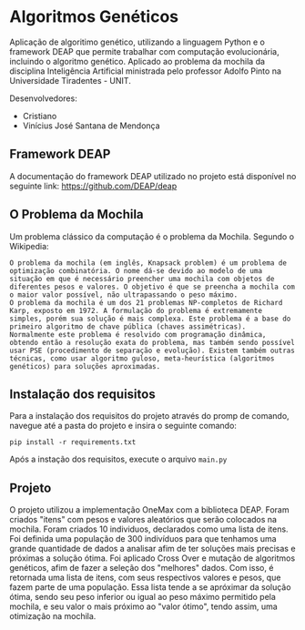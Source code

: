 # Algoritmos Genéticos

Aplicação de algoritimo genético, utilizando a linguagem Python e o framework DEAP que permite trabalhar com computação evolucionária, incluindo o algoritmo genético. Aplicado ao problema da mochila da disciplina Inteligência Artificial ministrada pelo professor Adolfo Pinto na Universidade Tiradentes - UNIT.  

Desenvolvedores:
* Cristiano
* Vinícius José Santana de Mendonça

## Framework DEAP

A documentação do framework DEAP utilizado no projeto está disponível no seguinte link: https://github.com/DEAP/deap

## O Problema da Mochila

Um problema clássico da computação é o problema da Mochila. Segundo o Wikipedia:

```
O problema da mochila (em inglês, Knapsack problem) é um problema de optimização combinatória. O nome dá-se devido ao modelo de uma situação em que é necessário preencher uma mochila com objetos de diferentes pesos e valores. O objetivo é que se preencha a mochila com o maior valor possível, não ultrapassando o peso máximo.
O problema da mochila é um dos 21 problemas NP-completos de Richard Karp, exposto em 1972. A formulação do problema é extremamente simples, porém sua solução é mais complexa. Este problema é a base do primeiro algoritmo de chave pública (chaves assimétricas).
Normalmente este problema é resolvido com programação dinâmica, obtendo então a resolução exata do problema, mas também sendo possível usar PSE (procedimento de separação e evolução). Existem também outras técnicas, como usar algoritmo guloso, meta-heurística (algoritmos genéticos) para soluções aproximadas.
```

## Instalação dos requisitos

Para a instalação dos requisitos do projeto através do promp de comando, navegue até a pasta do projeto e insira o seguinte comando:

```
pip install -r requirements.txt
```

Após a instação dos requisitos, execute o arquivo `main.py`

## Projeto

O projeto utilizou a implementação OneMax com a biblioteca DEAP. Foram criados "itens" com pesos e valores aleatórios que serão colocados na mochila. Foram criados 10 individuos, declarados como uma lista de itens. Foi definida uma população de 300 indivíduos para que tenhamos uma grande quantidade de dados a analisar afim de ter soluções mais precisas e próximas a solução ótima. Foi aplicado Cross Over e mutação de algoritmos genéticos, afim de fazer a seleção dos "melhores" dados. Com isso, é retornada uma lista de itens, com seus respectivos valores e pesos, que fazem parte de uma população. Essa lista tende a se apróximar da solução ótima, sendo seu peso inferior ou igual ao peso máximo permitido pela mochila, e seu valor o mais próximo ao "valor ótimo", tendo assim, uma otimização na mochila. 
